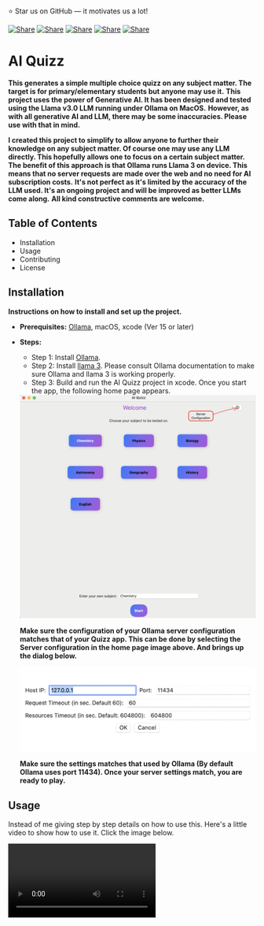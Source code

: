 
⭐ Star us on GitHub — it motivates us a lot!

[![Share](https://img.shields.io/badge/share-000000?logo=x&logoColor=white)](https://x.com/intent/tweet?text=Check%20out%20this%20project%20on%20GitHub:%20https://github.com/richardlamo/AI-Quizz)
[![Share](https://img.shields.io/badge/share-1877F2?logo=facebook&logoColor=white)](https://www.facebook.com/sharer/sharer.php?u=https://github.com/richardlamo/AI-Quizz)
[![Share](https://img.shields.io/badge/share-0A66C2?logo=linkedin&logoColor=white)](https://www.linkedin.com/sharing/share-offsite/?url=https://github.com/richardlamo/AI-Quizz)
[![Share](https://img.shields.io/badge/share-FF4500?logo=reddit&logoColor=white)](https://www.reddit.com/submit?title=Check%20out%20this%20project%20on%20GitHub:%20https://github.com/richardlamo/AI-Quizz)
[![Share](https://img.shields.io/badge/share-0088CC?logo=telegram&logoColor=white)](https://t.me/share/url?url=https://github.com/richardlamo/AI-Quizz&text=Check%20out%20this%20project%20on%20GitHub)

# AI Quizz

**This generates a simple multiple choice quizz on any subject matter. The target is for primary/elementary students but anyone may use it.**
**This project uses the power of Generative AI. It has been designed and tested using the Llama v3.0 LLM running under Ollama on MacOS.**
**However, as with all generative AI and LLM, there may be some inaccuracies. Please use with that in mind.**

**I created this project to simplify to allow anyone to further their knowledge on any subject matter. Of course one may use any LLM directly. This hopefully allows one to focus on a certain subject matter.**
**The benefit of this approach is that Ollama runs Llama 3 on device. This means that no server requests are made over the web and no need for AI subscription costs.**
**It's not perfect as it's limited by the accuracy of the LLM used. It's an ongoing project and will be improved as better LLMs come along.**
**All kind constructive comments are welcome.**


## Table of Contents
* Installation
* Usage
* Contributing
* License

## Installation
**Instructions on how to install and set up the project.**

* **Prerequisites:** [Ollama](https://ollama.com/download), macOS, xcode (Ver 15 or later)
* **Steps:** 
  * Step 1: Install [Ollama](https://ollama.com/download).
  * Step 2: Install [llama 3](https://ollama.com/blog/llama3). Please consult Ollama documentation to make sure Ollama and llama 3 is working properly.
  * Step 3: Build and run the AI Quizz project in xcode. Once you start the app, the following home page appears.
  
  <img src="./images/homePage.png" alt="Home Page" width="500">

  **Make sure the configuration of your Ollama server configuration matches that of your Quizz app. This can be done by selecting the Server configuration in the home page image above. And brings up the dialog below.**

  <img src="./images/config.png" alt="Home Page" width="500">

  **Make sure the settings matches that used by Ollama (By default Ollama uses port 11434). Once your server settings match, you are ready to play.**

## Usage

Instead of me giving step by step details on how to use this. Here's a little video to show how to use it. Click the image below.

<video src="https://youtu.be/2e4f1W8ybdE?si=a6Fs52DkeaVf3yDY"/>
[Watch the video](https://youtu.be/2e4f1W8ybdE?si=a6Fs52DkeaVf3yDY)

## License
Distributed under the MIT License. See `LICENSE.txt` for more information.



## Contact
For new features or feedback contact me on [GitHub](https://www.linkedin.com/in/richard-lam-64a0a81/) or [Email me](mailto:richardlamo@gmail.com)


## Enjoying my work? Buy me a coffee! ☕️

[![Buy Me A Coffee](https://img.shields.io/badge/-Buy%20me%20a%20coffee-gray?logo=buy-me-a-coffee)](https://buymeacoffee.com/richardlamo)

All contributions are appreciated. It all helps me by bettering the world through improving education for everyone.


<p align="right">(<a href="#readme-top">back to top</a>)</p>


<!--  

## Usage
**Explain how to use the project.**


* **Basic usage:** Provide simple examples. 
* **Advanced usage:** Describe more complex use cases.
* **API reference:** Link to API documentation if applicable.


## Additional Sections (optional)  
* **Features:** Highlight key features of the project.
* **Screenshots:** Include visual examples of the project.
* **Roadmap:** Outline future plans or development goals.
* **Acknowledgements:** Credit contributors or external resources.
* **Contact:** Provide contact information for support or inquiries.


### Example:

```markdown
# My Awesome Project

A brief description of my project.

## Installation
bash
git clone https://github.com/yourusername/yourproject.git
cd yourproject
npm install
```

-->
